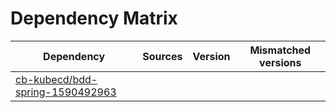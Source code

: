 # Dependency Matrix

Dependency | Sources | Version | Mismatched versions
---------- | ------- | ------- | -------------------
[cb-kubecd/bdd-spring-1590492963](https://github.com/cb-kubecd/bdd-spring-1590492963.git) |  | []() | 
